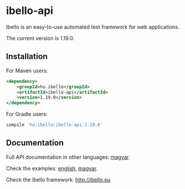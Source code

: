 # ibello-api
Ibello is an easy-to-use automated test framework for web applications.

The current version is 1.19.0.

## Installation

For Maven users:

```xml
<dependency>
    <groupId>hu.ibello</groupId>
    <artifactId>ibello-api</artifactId>
    <version>1.19.0</version>
</dependency>
```

For Gradle users:

```groovy
compile 'hu.ibello:ibello-api:1.19.0'
```

## Documentation

Full API documentation in other languages: [magyar](documentation/API.hu.md).

Check the examples: [english](documentation/API-EXAMPLES.md), [magyar](documentation/API-EXAMPLES.hu.md).

Check the ibello framework: http://ibello.eu

